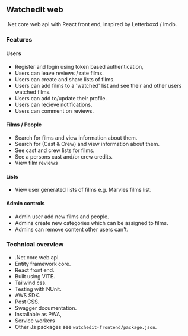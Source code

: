 ## WatchedIt web

.Net core web api with React front end, inspired by Letterboxd / Imdb.

### Features

#### Users
- Register and login using token based authentication,
- Users can leave reviews / rate films.
- Users can create and share lists of films.
- Users can add films to a 'watched' list and see their and other users watched films.
- Users can add to/update their profile.
- Users can recieve notifications.
- Users can comment on reviews.

#### Films / People

- Search for films and view information about them.
- Search for (Cast & Crew) and view information about them.
- See cast and crew lists for films.
- See a persons cast and/or crew credits.
- View film reviews

#### Lists
- View user generated lists of films e.g. Marvles films list.

#### Admin controls
- Admin user add new films and people.
- Admins create new categories which can be assigned to films.
- Admins can remove content other users can't.

### Technical overview
- .Net core web api.
- Entity framework core.
- React front end.
- Built using VITE.
- Tailwind css.
- Testing with NUnit.
- AWS SDK.
- Post CSS.
- Swagger documentation.
- Installable as PWA,
- Service workers
- Other Js packages see `watchedit-frontend/package.json`.